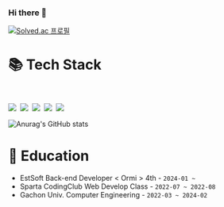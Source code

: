 ### Hi there 👋

[![Solved.ac
프로필](http://mazassumnida.wtf/api/v2/generate_badge?boj=9619pjw)](https://solved.ac/9619pjw)

# 📚 Tech Stack
</br>
<p>
<img src="https://img.shields.io/badge/Java-000000?style=for-the-badge&logo=Java&logoColor=white">&nbsp;
<img src="https://img.shields.io/badge/Spring Boot-#6DB33F?style=for-the-badge&logo=Spring Boot&logoColor=white">&nbsp;
<img src="https://img.shields.io/badge/HTML-E34F26?style=for-the-badge&logo=HTML5&logoColor=white">&nbsp;
<img src="https://img.shields.io/badge/CSS-1572B6?style=for-the-badge&logo=CSS3&logoColor=white">&nbsp;
<img src="https://img.shields.io/badge/JavaScript-F7DF1E?style=for-the-badge&logo=javaScript&logoColor=white">&nbsp;
</p>



![Anurag's GitHub stats](https://github-readme-stats.vercel.app/api?username=9619pjw&show_icons=true&theme=radical)

# 🏫 Education
- EstSoft Back-end Developer < Ormi > 4th - ``2024-01 ~ ``
- Sparta CodingClub Web Develop Class - ``2022-07 ~ 2022-08`` 
- Gachon Univ. Computer Engineering - ``2022-03 ~ 2024-02``
 
<!--
**9619pjw/9619pjw** is a ✨ _special_ ✨ repository because its `README.md` (this file) appears on your GitHub profile.

Here are some ideas to get you started:

- 🔭 I’m currently working on ...
- 🌱 I’m currently learning ...
- 👯 I’m looking to collaborate on ...
- 🤔 I’m looking for help with ...
- 💬 Ask me about ...
- 📫 How to reach me: ...
- 😄 Pronouns: ...
- ⚡ Fun fact: ...
-->
